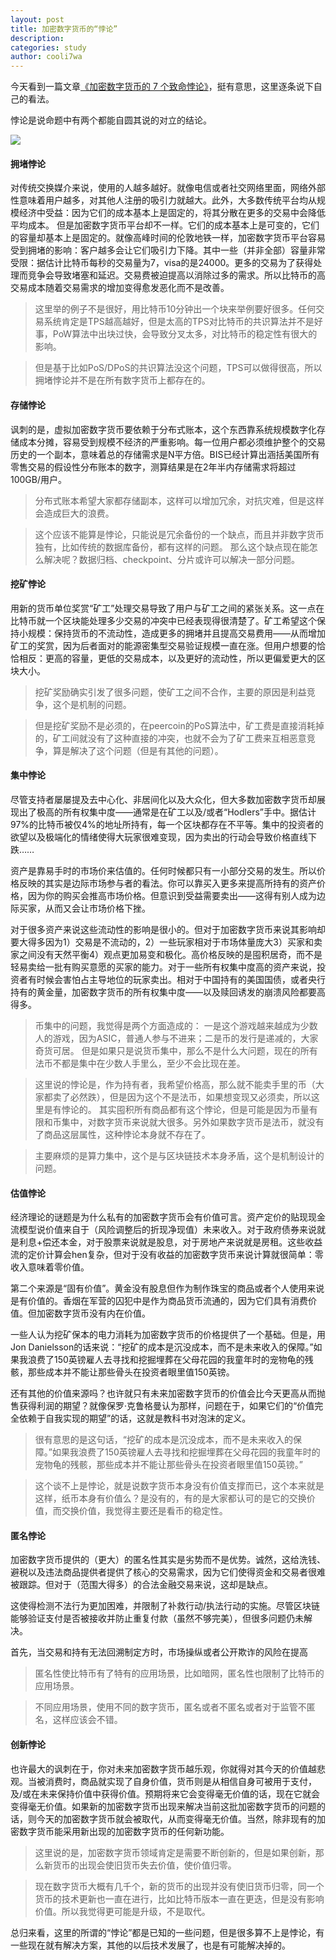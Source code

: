 ```yaml
---
layout: post
title: 加密数字货币的“悖论”
description:
categories: study
author: cooli7wa
---
```

今天看到一篇文章[《加密数字货币的 7 个致命悖论》](https://bankunderground.co.uk/2018/11/13/the-seven-deadly-paradoxes-of-cryptocurrency/)，挺有意思，这里逐条说下自己的看法。

悖论是说命题中有两个都能自圆其说的对立的结论。

![]({{site.baseurl}}/images/md/加密数字货币的悖论.png)

#### 拥堵悖论

对传统交换媒介来说，使用的人越多越好。就像电信或者社交网络里面，网络外部性意味着用户越多，对其他人注册的吸引力就越大。此外，大多数传统平台均从规模经济中受益：因为它们的成本基本上是固定的，将其分散在更多的交易中会降低平均成本。
但是加密数字货币平台却不一样。它们的成本基本上是可变的，它们的容量却基本上是固定的。就像高峰时间的伦敦地铁一样，加密数字货币平台容易受到拥堵的影响：客户越多会让它们吸引力下降。其中一些（并非全部）容量非常受限：据估计比特币每秒的交易量为7，visa的是24000。更多的交易为了获得处理而竞争会导致堵塞和延迟。交易费被迫提高以消除过多的需求。所以比特币的高交易成本随着交易需求的增加变得愈发恶化而不是改善。

> 这里举的例子不是很好，用比特币10分钟出一个块来举例要好很多。任何交易系统肯定是TPS越高越好，但是太高的TPS对比特币的共识算法并不是好事，PoW算法中出块过快，会导致分叉太多，对比特币的稳定性有很大的影响。

> 但是基于比如PoS/DPoS的共识算法没这个问题，TPS可以做得很高，所以拥堵悖论并不是在所有数字货币上都存在的。

#### 存储悖论

讽刺的是，虚拟加密数字货币要依赖于分布式账本，这个东西靠系统规模数字化存储成本分摊，容易受到规模不经济的严重影响。每一位用户都必须维护整个的交易历史的一个副本，意味着总的存储需求是N平方倍。BIS已经计算出涵括美国所有零售交易的假设性分布账本的数字，测算结果是在2年半内存储需求将超过100GB/用户。

> 分布式账本希望大家都存储副本，这样可以增加冗余，对抗灾难，但是这样会造成巨大的浪费。

> 这个应该不能算是悖论，只能说是冗余备份的一个缺点，而且并非数字货币独有，比如传统的数据库备份，都有这样的问题。
> 那么这个缺点现在能怎么解决呢？数据归档、checkpoint、分片或许可以解决一部分问题。

#### 挖矿悖论

用新的货币单位奖赏“矿工”处理交易导致了用户与矿工之间的紧张关系。这一点在比特币就一个区块能处理多少交易的冲突中已经表现得很清楚了。矿工希望这个保持小规模：保持货币的不流动性，造成更多的拥堵并且提高交易费用——从而增加矿工的奖赏，因为后者面对的能源密集型交易验证规模一直在涨。但用户想要的恰恰相反：更高的容量，更低的交易成本，以及更好的流动性，所以更偏爱更大的区块大小。

> 挖矿奖励确实引发了很多问题，使矿工之间不合作，主要的原因是利益竞争，这个是机制的问题。

> 但是挖矿奖励不是必须的，在peercoin的PoS算法中，矿工费是直接消耗掉的，矿工间就没有了这种直接的冲突，也就不会为了矿工费来互相恶意竞争，算是解决了这个问题（但是有其他的问题）。

#### 集中悖论

尽管支持者屡屡提及去中心化、非居间化以及大众化，但大多数加密数字货币却展现出了极高的所有权集中度——通常是在矿工以及/或者“Hodlers”手中。据估计97%的比特币被仅4%的地址所持有，每一个区块都存在不平等。集中的投资者的欲望以及极端化的情绪使得大玩家很难变现，因为卖出的行动会导致价格直线下跌……

资产是靠易手时的市场价来估值的。任何时候都只有一小部分交易的发生。所以价格反映的其实是边际市场参与者的看法。你可以靠买入更多来提高所持有的资产价格，因为你的购买会推高市场价格。但意识到受益需要卖出——这得有别人成为边际买家，从而又会让市场价格下挫。

对于很多资产来说这些流动性的影响是很小的。但对于加密数字货币来说其影响却要大得多因为1）交易是不流动的，2）一些玩家相对于市场体量庞大3）买家和卖家之间没有天然平衡4）观点更加易变和极化。高价格反映的是囤积居奇，而不是轻易卖给一批有购买意愿的买家的能力。对于一些所有权集中度高的资产来说，投资者有时候会害怕占主导地位的玩家卖出。相对于中国持有的美国国债，或者央行持有的黄金量，加密数字货币的所有权集中度——以及赎回诱发的崩溃风险都要高得多。

> 币集中的问题，我觉得是两个方面造成的： 一是这个游戏越来越成为少数人的游戏，因为ASIC，普通人参与不进来；二是币的发行是递减的，大家奇货可居。
> 但是如果只是说货币集中，那么不是什么大问题，现在的所有法币不都是集中在少数人手里么，至少不会比现在差。

> 这里说的悖论是，作为持有者，我希望价格高，那么就不能卖手里的币（大家都卖了必然跌），但是因为这个不是法币，如果想变现又必须卖，所以这里是有悖论的。
> 其实囤积所有商品都有这个悖论，但是可能是因为币量有限和币集中，对数字货币来说就大很多。另外如果数字货币是法币，就没有了商品这层属性，这种悖论本身就不存在了。

> 主要麻烦的是算力集中，这个是与区块链技术本身矛盾，这个是机制设计的问题。

#### 估值悖论

经济理论的谜题是为什么私有的加密数字货币会有价值可言。资产定价的贴现现金流模型说价值来自于（风险调整后的折现净现值）未来收入。对于政府债券来说就是利息+偿还本金，对于股票来说就是股息，对于房地产来说就是房租。这些收益流的定价计算会hen复杂，但对于没有收益的加密数字货币来说计算就很简单：零收入意味着零价值。

第二个来源是“固有价值”。黄金没有股息但作为制作珠宝的商品或者个人使用来说是有价值的。香烟在军营的囚犯中是作为商品货币流通的，因为它们具有消费价值。但加密数字货币没有内在价值。

一些人认为挖矿保本的电力消耗为加密数字货币的价格提供了一个基础。但是，用Jon Danielsson的话来说：“挖矿的成本是沉没成本，而不是未来收入的保障。”如果我浪费了150英镑雇人去寻找和挖掘埋葬在父母花园的我童年时的宠物龟的残骸，那些成本并不能让那些骨头在投资者眼里值150英镑。

还有其他的价值来源吗？也许就只有未来加密数字货币的价值会比今天更高从而抛售获得利润的期望？就像保罗·克鲁格曼认为那样，问题在于，如果它们的“价值完全依赖于自我实现的期望”的话，这就是教科书对泡沫的定义。

> 很有意思的是这句话，“挖矿的成本是沉没成本，而不是未来收入的保障。”如果我浪费了150英镑雇人去寻找和挖掘埋葬在父母花园的我童年时的宠物龟的残骸，那些成本并不能让那些骨头在投资者眼里值150英镑。”

> 这个谈不上是悖论，就是说数字货币本身没有价值支撑而已，这个本来就是这样，纸币本身有价值么？是没有的，有的是大家都认可的是它的交换价值，而交换价值，我觉得主要还是看币的稳定性。

#### 匿名悖论

加密数字货币提供的（更大）的匿名性其实是劣势而不是优势。诚然，这给洗钱、避税以及违法商品提供者提供了核心的交易需求，因为它们使得资金和交易者很难被跟踪。但对于（范围大得多）的合法金融交易来说，这却是缺点。

这使得检测不法行为更加困难，并限制了补救行动/执法行动的实施。尽管区块链能够验证支付是否被接收并防止重复付款（虽然不够完美），但很多问题仍未解决。

首先，当交易和持有无法回溯制定方时，市场操纵或者公开欺诈的风险在提高

> 匿名性使比特币有了特有的应用场景，比如暗网，匿名性也限制了比特币的应用场景。

> 不同应用场景，使用不同的数字货币，匿名或者不匿名或者对于监管不匿名，这样应该会不错。

#### 创新悖论

也许最大的讽刺在于，你对未来加密数字货币越乐观，你就得对其今天的价值越悲观。当被消费时，商品就实现了自身价值，货币则是从相信自身可被用于支付，及/或在未来保持价值中获得价值。预期将来它会变得毫无价值的话，现在它就会变得毫无价值。如果新的加密数字货币出现来解决当前这批加密数字货币的问题的话，则今天的加密数字货币就会被取代，从而变得毫无价值。当然，除非现有的加密数字货币能采用新出现的加密数字货币的任何新功能。

> 这里说的是，加密数字货币领域肯定是需要不断创新的，但是如果创新，那么新货币的出现会使旧货币失去价值，使价值归零。

> 现在数字货币大概有几千个，新的货币的出现并没有使旧货币归零，同一个货币的技术更新也一直在进行，比如比特币版本一直在更迭，但是没有影响价值。所以我觉得更可能是升级，不是取代。

总归来看，这里的所谓的“悖论”都是已知的一些问题，但是很多算不上是悖论，有一些现在就有解决方案，其他的以后技术发展了，也是有可能解决掉的。
<script type="text/javascript" src="https://cdn.mathjax.org/mathjax/latest/MathJax.js?config=default"></script>
